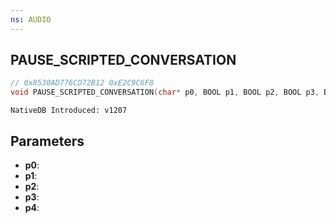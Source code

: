 ```yaml
---
ns: AUDIO
---
```

## PAUSE_SCRIPTED_CONVERSATION

```c
// 0x8530AD776CD72B12 0xE2C9C6F8
void PAUSE_SCRIPTED_CONVERSATION(char* p0, BOOL p1, BOOL p2, BOOL p3, BOOL p4);
```

```
NativeDB Introduced: v1207
```

## Parameters
* **p0**:
* **p1**:
* **p2**:
* **p3**:
* **p4**:
